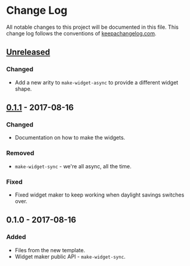 # Change Log
All notable changes to this project will be documented in this file. This change log follows the conventions of [keepachangelog.com](http://keepachangelog.com/).

## [Unreleased]
### Changed
- Add a new arity to `make-widget-async` to provide a different widget shape.

## [0.1.1] - 2017-08-16
### Changed
- Documentation on how to make the widgets.

### Removed
- `make-widget-sync` - we're all async, all the time.

### Fixed
- Fixed widget maker to keep working when daylight savings switches over.

## 0.1.0 - 2017-08-16
### Added
- Files from the new template.
- Widget maker public API - `make-widget-sync`.

[Unreleased]: https://github.com/your-name/browsercookie/compare/0.1.1...HEAD
[0.1.1]: https://github.com/your-name/browsercookie/compare/0.1.0...0.1.1
